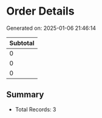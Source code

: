 # Order Details

Generated on: 2025-01-06 21:46:14

| Subtotal |
| --- |
| 0 |
| 0 |
| 0 |

## Summary
- Total Records: 3
